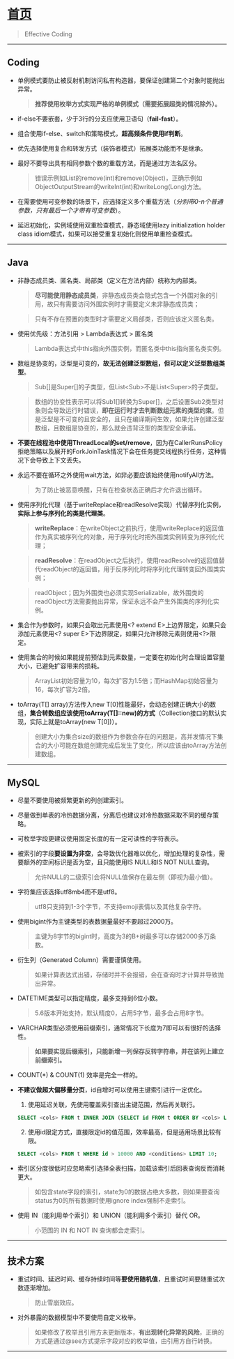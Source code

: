 # [首页](/blog/)

> Effective Coding

***

## Coding

- 单例模式要防止被反射机制访问私有构造器，要保证创建第二个对象时能抛出异常。
  > **推荐使用枚举方式实现严格的单例模式（需要拓展超类的情况除外）。**

- if-else不要嵌套，少于3行的分支应使用卫语句（**fail-fast**）。

- 组合使用if-else、switch和策略模式，**超高频条件使用if判断**。

- 优先选择使用复合和转发方式（装饰者模式）拓展类功能而不是继承。

- 最好不要导出具有相同参数个数的重载方法，而是通过方法名区分。
  > 错误示例如List的remove(int)和remove(Object)，正确示例如ObjectOutputStream的writeInt(int)和writeLong(Long)方法。

- 在需要使用可变参数的场景下，应选择定义多个重载方法（*分别带0-n个普通参数，只有最后一个才带有可变参数*）。

- 延迟初始化，实例域使用双重检查模式，静态域使用lazy initialization holder class idiom模式，如果可以接受重复初始化则使用单重检查模式。

***

## Java

- 非静态成员类、匿名类、局部类（定义在方法内部）统称为内部类。

  > **尽可能使用静态成员类**，非静态成员类会隐式包含一个外围对象的引用，故只有需要访问外围实例时才需要定义未非静态成员类；

  > 只有不存在预置的类型时才需要定义局部类，否则应该定义匿名类。

- 使用优先级：方法引用 > Lambda表达式 > 匿名类
  > Lambda表达式中this指向外围实例，而匿名类中this指向匿名类实例。

- 数组是协变的，泛型是可变的，**故无法创建泛型数组，但可以定义泛型数组类型**。
  > Sub[]是Super[]的子类型，但List\<Sub\>不是List\<Super\>的子类型。

  > 数组的协变性表示可以将Sub1[]转换为Super[]，之后设置Sub2类型对象则会导致运行时错误，**即在运行时才去判断数组元素的类型约束**。但是泛型是不可变的且安全的，且只在编译期间生效，如果允许创建泛型数组，且数组是协变的，那么就会违背泛型的类型安全承诺。

- **不要在线程池中使用ThreadLocal的set/remove**，因为在CallerRunsPolicy拒绝策略以及展开的ForkJoinTask情况下会在任务提交线程执行任务，这种情况下会导致上下文丢失。

- 永远不要在循环之外使用wait方法，如非必要应该始终使用notifyAll方法。
  > 为了防止被恶意唤醒，只有在检查状态正确后才允许退出循环。

- 使用序列化代理（基于writeReplace和readResolve实现）代替序列化实例，**实际上参与序列化的类是代理类**。
  > **writeReplace**：在writeObject之前执行，使用writeReplace的返回值作为真实被序列化的对象，用于序列化时把外围类实例转变为序列化代理；

  > **readResolve**：在readObject之后执行，使用readResolve的返回值替代readObject的返回值，用于反序列化时将序列化代理转变回外围类实例；

  > readObject；因为外围类也必须实现Serializable，故外围类的readObject方法需要抛出异常，保证永远不会产生外围类的序列化实例。
  
- 集合作为参数时，如果只会取出元素使用\<? extend E\>上边界限定，如果只会添加元素使用\<? super E\>下边界限定，如果只允许移除元素则使用\<?\>限定。

- 使用集合的时候如果能提前预估到元素数量，一定要在初始化时合理设置容量大小，已避免扩容带来的损耗。
  > ArrayList初始容量为10，每次扩容为1.5倍；而HashMap初始容量为16，每次扩容为2倍。

- toArray(T[] array)方法传入new T\[0]性能最好，会动态创建正确大小的数组，**集合转数组应该使用toArray(T[]::new)的方式**（Collection接口的默认实现，实际上就是toArray(new T\[0])）。
  > 创建大小为集合size的数组作为参数会存在的问题是，高并发情况下集合的大小可能在数组创建完成后发生了变化，所以应该由toArray方法创建数组。

***

## MySQL

- 尽量不要使用被频繁更新的列创建索引。

- 尽量做到单表的冷热数据分离，分离后也建议对冷热数据采取不同的缓存策略。

- 可枚举字段更建议使用固定长度的有一定可读性的字符表示。

- 被索引的字段**要设置为非空**，会导致优化器难以优化，增加处理的复杂性，需要额外的空间标识是否为空，且只能使用IS NULL和IS NOT NULL查询。
  > 允许NULL的二级索引会将NULL值保存在最左侧（即视为最小值）。

- 字符集应该选择utf8mb4而不是utf8。
  > utf8只支持到1-3个字节，不支持emoji表情以及其他复杂字符。

- 使用bigint作为主键类型的表数据量最好不要超过2000万。
  > 主键为8字节的bigint时，高度为3的B+树最多可以存储2000多万条数。

- 衍生列（Generated Column）需要谨慎使用。
  > 如果计算表达式出错，存储时并不会报错，会在查询时才计算并导致抛出异常。

- DATETIME类型可以指定精度，最多支持到6位小数。
  > 5.6版本开始支持，默认精度0，占用5字节，最多会占用8字节。

- VARCHAR类型必须使用前缀索引，通常情况下长度为7即可以有很好的选择性。
  > **如果要实现后缀索引，只能新增一列保存反转字符串，并在该列上建立前缀索引。**

- COUNT(*) & COUNT(1) 效率是完全一样的。

- **不建议做超大偏移量分页**，id自增时可以使用主键索引进行一定优化。
  1. 使用延迟关联，先使用覆盖索引查出主键范围，然后再关联行。
  ``` sql
  SELECT <cols> FROM t INNER JOIN (SELECT id FROM t ORDER BY <cols> LIMIT 10000, 10) USING (id);
  ```
  2. 使用id限定方式，直接限定id的值范围，效率最高，但是适用场景比较有限。
  ``` sql
  SELECT <cols> FROM t WHERE id > 10000 AND <conditions> LIMIT 10;
  ```

- 索引区分度很低时应忽略索引选择全表扫描，加载该索引后回表查询反而消耗更大。
  > 如包含state字段的索引，state为0的数据占绝大多数，则如果要查询status为0的所有数据时使用ignore index强制不走索引。

- 使用 IN（能利用单个索引）和 UNION（能利用多个索引）替代 OR。
  > 小范围的 IN 和 NOT IN 查询都会走索引。

***

## 技术方案

- 重试时间、延迟时间、缓存持续时间等**要使用随机值**，且重试时间要随重试次数逐渐增加。 
  > 防止雪崩效应。

- 对外暴露的数据模型中不要使用自定义枚举。
  > 如果修改了枚举且引用方未更新版本，**有出现转化异常的风险**，正确的方式是通过@see方式提示字段对应的枚举值，由引用方自行转换。

***

